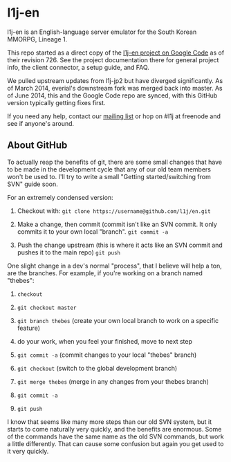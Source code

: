 l1j-en
======

l1j-en is an English-language server emulator for the South Korean MMORPG,
Lineage 1.

This repo started as a direct copy of the
[l1j-en project on Google Code](http://code.google.com/p/l1j-en) as of their
revision 726.  See the project documentation there for general project info,
the client connector, a setup guide, and FAQ.

We pulled upstream updates from l1j-jp2 but have diverged significantly. As of
March 2014, everial's downstream fork was merged back into master.  As of June
2014, this and the Google Code repo are synced, with this GitHub version
typically getting fixes first.

If you need any help, contact our
[mailing list](https://groups.google.com/forum/#!forum/l1j-en) or hop on #l1j
at freenode and see if anyone's around.

About GitHub
------------

To actually reap the benefits of git, there are some small changes that have to
be made in the development cycle that any of our old team members won't be used
to. I'll try to write a small "Getting started/switching from SVN" guide soon.

For an extremely condensed version:

1. Checkout with: `git clone https://username@github.com/l1j/en.git`

2. Make a change, then commit (commit isn't like an SVN commit.  It only
commits it to your own local "branch".  `git commit -a`

3. Push the change upstream (this is where it acts like an SVN commit and
pushes it to the main repo)  `git push`

One slight change in a dev's normal "process", that I believe will help a ton,
are the branches.  For example, if you're working on a branch named "thebes":

1. `checkout`

2. `git checkout master`

3. `git branch thebes` (create your own local branch to work on a specific
   feature)

4. do your work, when you feel your finished, move to next step

5. `git commit -a` (commit changes to your local "thebes" branch)

6. `git checkout` (switch to the global development branch)

7. `git merge thebes` (merge in any changes from your thebes branch)

8. `git commit -a`

9. `git push`

I know that seems like many more steps than our old SVN system, but it starts
to come naturally very quickly, and the benefits are enormous.  Some of the
commands have the same name as the old SVN commands, but work a little
differently.  That can cause some confusion but again you get used to it very
quickly.

